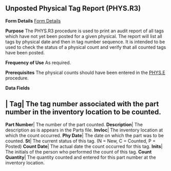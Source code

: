 ## Unposted Physical Tag Report (PHYS.R3)
<PageHeader />

**Form Details**
[Form Details](../PHYS-R3-1/README.md)

**Purpose**
The PHYS.R3 procedure is used to print an audit report of all tags which have
not yet been posted for a given physical. The report will list all tags by
physical date and then in tag number sequence. It is intended to be used to
check the status of a physical count and verify that all counted tags have
been posted.

**Frequency of Use**
As required.

**Prerequisites**
The physical counts should have been entered in the [PHYS.E](../PHYS-E/README.md)
procedure.

**Data Fields**

| **Tag**|  The tag number associated with the part number in the inventory
location to be counted.
-  
**Part Number**|  The number of the part counted.
**Description**|  The description as is appears in the Parts file.
**Invloc**|  The inventory location at which the count occurred.
**Phy Date**|  The date on which the part was to be counted.
**St**|  The current status of this tag. (N = New, C = Counted, P = Posted)
**Count Date**|  The actual date the count occurred for this tag.
**Inits**|  The initials of the person who performed the count of this tag.
**Count Quantity**|  The quantity counted and entered for this part number at
the inventory location.

<badge text= "Version 8.10.57 " vertical="middle" />

<PageFooter />
